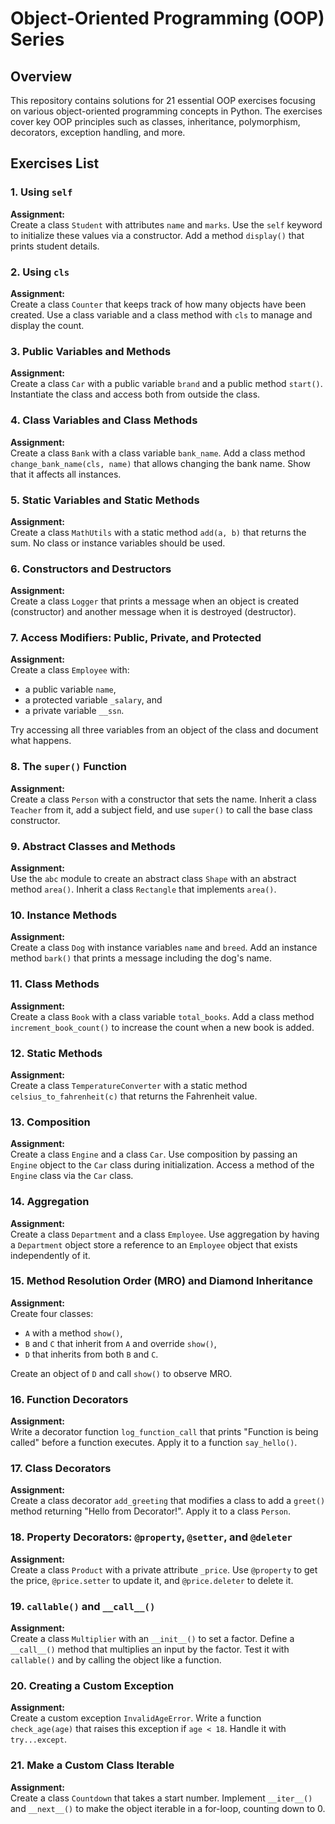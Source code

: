 # Object-Oriented Programming (OOP) Series

## Overview

This repository contains solutions for 21 essential OOP exercises focusing on various object-oriented programming concepts in Python. The exercises cover key OOP principles such as classes, inheritance, polymorphism, decorators, exception handling, and more. 

## Exercises List

### 1. **Using `self`**
**Assignment:**  
Create a class `Student` with attributes `name` and `marks`. Use the `self` keyword to initialize these values via a constructor. Add a method `display()` that prints student details.

### 2. **Using `cls`**
**Assignment:**  
Create a class `Counter` that keeps track of how many objects have been created. Use a class variable and a class method with `cls` to manage and display the count.

### 3. **Public Variables and Methods**
**Assignment:**  
Create a class `Car` with a public variable `brand` and a public method `start()`. Instantiate the class and access both from outside the class.

### 4. **Class Variables and Class Methods**
**Assignment:**  
Create a class `Bank` with a class variable `bank_name`. Add a class method `change_bank_name(cls, name)` that allows changing the bank name. Show that it affects all instances.

### 5. **Static Variables and Static Methods**
**Assignment:**  
Create a class `MathUtils` with a static method `add(a, b)` that returns the sum. No class or instance variables should be used.

### 6. **Constructors and Destructors**
**Assignment:**  
Create a class `Logger` that prints a message when an object is created (constructor) and another message when it is destroyed (destructor).

### 7. **Access Modifiers: Public, Private, and Protected**
**Assignment:**  
Create a class `Employee` with:
-   a public variable `name`,
-   a protected variable `_salary`, and
-   a private variable `__ssn`.

Try accessing all three variables from an object of the class and document what happens.

### 8. **The `super()` Function**
**Assignment:**  
Create a class `Person` with a constructor that sets the name. Inherit a class `Teacher` from it, add a subject field, and use `super()` to call the base class constructor.

### 9. **Abstract Classes and Methods**
**Assignment:**  
Use the `abc` module to create an abstract class `Shape` with an abstract method `area()`. Inherit a class `Rectangle` that implements `area()`.

### 10. **Instance Methods**
**Assignment:**  
Create a class `Dog` with instance variables `name` and `breed`. Add an instance method `bark()` that prints a message including the dog's name.

### 11. **Class Methods**
**Assignment:**  
Create a class `Book` with a class variable `total_books`. Add a class method `increment_book_count()` to increase the count when a new book is added.

### 12. **Static Methods**
**Assignment:**  
Create a class `TemperatureConverter` with a static method `celsius_to_fahrenheit(c)` that returns the Fahrenheit value.

### 13. **Composition**
**Assignment:**  
Create a class `Engine` and a class `Car`. Use composition by passing an `Engine` object to the `Car` class during initialization. Access a method of the `Engine` class via the `Car` class.

### 14. **Aggregation**
**Assignment:**  
Create a class `Department` and a class `Employee`. Use aggregation by having a `Department` object store a reference to an `Employee` object that exists independently of it.

### 15. **Method Resolution Order (MRO) and Diamond Inheritance**
**Assignment:**  
Create four classes:
-   `A` with a method `show()`,
-   `B` and `C` that inherit from `A` and override `show()`,
-   `D` that inherits from both `B` and `C`.

Create an object of `D` and call `show()` to observe MRO.

### 16. **Function Decorators**
**Assignment:**  
Write a decorator function `log_function_call` that prints "Function is being called" before a function executes. Apply it to a function `say_hello()`.

### 17. **Class Decorators**
**Assignment:**  
Create a class decorator `add_greeting` that modifies a class to add a `greet()` method returning "Hello from Decorator!". Apply it to a class `Person`.

### 18. **Property Decorators: `@property`, `@setter`, and `@deleter`**
**Assignment:**  
Create a class `Product` with a private attribute `_price`. Use `@property` to get the price, `@price.setter` to update it, and `@price.deleter` to delete it.

### 19. **`callable()` and `__call__()`**
**Assignment:**  
Create a class `Multiplier` with an `__init__()` to set a factor. Define a `__call__()` method that multiplies an input by the factor. Test it with `callable()` and by calling the object like a function.

### 20. **Creating a Custom Exception**
**Assignment:**  
Create a custom exception `InvalidAgeError`. Write a function `check_age(age)` that raises this exception if `age < 18`. Handle it with `try...except`.

### 21. **Make a Custom Class Iterable**
**Assignment:**  
Create a class `Countdown` that takes a start number. Implement `__iter__()` and `__next__()` to make the object iterable in a for-loop, counting down to 0.
